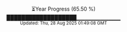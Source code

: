 <p align="center">
⏳Year Progress (65.50 %) <br>
███████████████████▁▁▁▁▁▁▁▁▁▁▁ <br>
<sub>Updated: Thu, 28 Aug 2025 01:49:08 GMT</sub>
</p>

